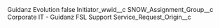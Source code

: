 <?xml version="1.0" encoding="UTF-8"?>
<CustomMetadata xmlns="http://soap.sforce.com/2006/04/metadata" xmlns:xsi="http://www.w3.org/2001/XMLSchema-instance" xmlns:xsd="http://www.w3.org/2001/XMLSchema">
    <label>Guidanz Evolution</label>
    <protected>false</protected>
    <values>
        <field>Initiator_wwid__c</field>
        <value xsi:nil="true"/>
    </values>
    <values>
        <field>SNOW_Assignment_Group__c</field>
        <value xsi:type="xsd:string">Corporate IT - Guidanz FSL Support</value>
    </values>
    <values>
        <field>Service_Request_Origin__c</field>
        <value xsi:nil="true"/>
    </values>
</CustomMetadata>
